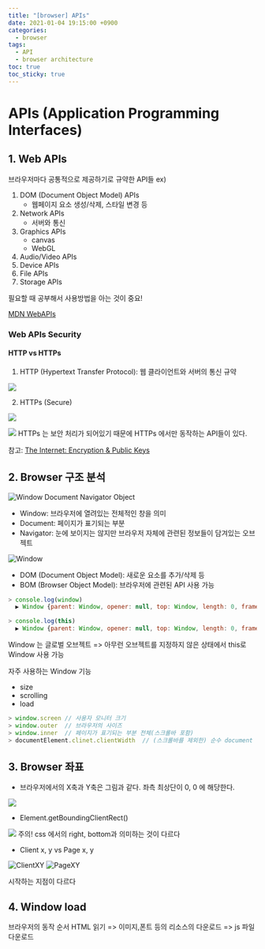 ```yaml
---
title: "[browser] APIs"
date: 2021-01-04 19:15:00 +0900
categories: 
  - browser
tags:
  - API
  - browser architecture
toc: true
toc_sticky: true
---
```


# APIs (Application Programming Interfaces)

## 1. Web APIs

브라우저마다 공통적으로 제공하기로 규약한 API들
ex)

1. DOM (Document Object Model) APIs
   - 웹페이지 요소 생성/삭제, 스타일 변경 등
2. Network APIs
   - 서버와 통신
3. Graphics APIs
   - canvas
   - WebGL
4. Audio/Video APIs
5. Device APIs
6. File APIs
7. Storage APIs

필요할 때 공부해서 사용방법을 아는 것이 중요!

[MDN WebAPIs](https://developer.mozilla.org/ko/docs/Web/API)

### Web APIs Security

#### HTTP vs HTTPs

1. HTTP (Hypertext Transfer Protocol):
   웹 클라이언트와 서버의 통신 규약

![](./image/2-1-1http.jpg)

2. HTTPs (Secure)

![](./image/2-1-2https.jpg)

![](./image/2-1-3HTTPvsHTTPs.jpg)
HTTPs 는 보안 처리가 되어있기 때문에 HTTPs 에서만 동작하는 API들이 있다.

참고: [The Internet: Encryption & Public Keys](https://www.youtube.com/watch?v=ZghMPWGXexs&list=PLzdnOPI1iJNfMRZm5DDxco3UdsFegvuB7&index=6)

## 2. Browser 구조 분석

![Window Document Navigator Object](./image/3-1-1WindowDocumentObj.jpg)

- Window: 브라우저에 열려있는 전체적인 창을 의미
- Document: 페이지가 표기되는 부분
- Navigator: 눈에 보이지는 않지만 브라우저 자체에 관련된 정보들이 담겨있는 오브젝트

![Window](./image/3-1-2Window.jpg)

- DOM (Document Object Model): 새로운 요소를 추가/삭제 등
- BOM (Browser Object Model): 브라우저에 관련된 API 사용 가능

```javascript
> console.log(window)
  ▶ Window {parent: Window, opener: null, top: Window, length: 0, frames: Window, ...}

> console.log(this)
  ▶ Window {parent: Window, opener: null, top: Window, length: 0, frames: Window, ...}
```

Window 는 글로벌 오브젝트 => 아무런 오브젝트를 지정하지 않은 상태에서 this로 Window 사용 가능

자주 사용하는 Window 기능

- size
- scrolling
- load

```javascript
> window.screen // 사용자 모니터 크기
> window.outer  // 브라우저의 사이즈
> window.inner  // 페이지가 표기되는 부분 전체(스크롤바 포함)
> documentElement.clinet.clientWidth  // (스크롤바를 제외한) 순수 document 크기
```

## 3. Browser 좌표

- 브라우저에서의 X축과 Y축은 그림과 같다. 좌측 최상단이 0, 0 에 해당한다.

![](./image/2-5-1coordinates.jpg)

- Element.getBoundingClientRect()

![](./image/2-5-2getBoundingClientRect.jpg)
주의! css 에서의 right, bottom과 의미하는 것이 다르다

- Client x, y vs Page x, y

![ClientXY](./image/2-5-3ClientXY.jpg)
![PageXY](./image/2-5-4PageXY.jpg)

시작하는 지점이 다르다

## 4. Window load

브라우저의 동작 순서
HTML 읽기 => 이미지,폰트 등의 리소스의 다운로드 => js 파일 다운로드
